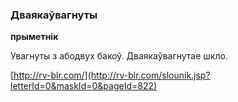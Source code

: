 ### Дваякаўвагнуты
**прыметнік**

Увагнуты з абодвух бакоў. Дваякаўвагнутае шкло.

<a rel="author">[http://rv-blr.com/](http://rv-blr.com/slounik.jsp?letterId=0&maskId=0&pageId=822)</a>
